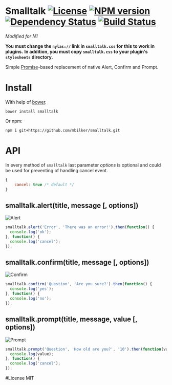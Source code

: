 Smalltalk [![License][LicenseIMGURL]][LicenseURL] [![NPM version][NPMIMGURL]][NPMURL] [![Dependency Status][DependencyStatusIMGURL]][DependencyStatusURL] [![Build Status][BuildStatusIMGURL]][BuildStatusURL]
====
_Modified for N1_

**You must change the `nylas://` link in `smalltalk.css` for this to work in plugins.**
**In addition, you must copy `smalltalk.css` to your plugin's `stylesheets` directory.**


Simple [Promise](https://developer.mozilla.org/en/docs/Web/JavaScript/Reference/Global_Objects/Promise)-based replacement of native Alert, Confirm and Prompt.

# Install
With help of [bower](http://bower.io "Bower").

```
bower install smalltalk
```

Or npm:

```
npm i git+https://github.com/mbilker/smalltalk.git
```

# API

In every method of `smalltalk` last parameter *options* is optional and could be used
for preventing of handling cancel event.

```js
{
    cancel: true /* default */
}
```

## smalltalk.alert(title, message [, options])

![Alert](https://raw.githubusercontent.com/mbilker/smalltalk/master/screen/alert.png "Alert")

```js
smalltalk.alert('Error', 'There was an error!').then(function() {
  console.log('ok');
}, function() {
  console.log('cancel');
});
```

## smalltalk.confirm(title, message [, options])

![Confirm](https://raw.githubusercontent.com/mbilker/smalltalk/master/screen/confirm.png "Confirm")

```js
smalltalk.confirm('Question', 'Are you sure?').then(function() {
  console.log('yes');
}, function() {
  console.log('no');
});
```

## smalltalk.prompt(title, message, value [, options])

![Prompt](https://raw.githubusercontent.com/mbilker/smalltalk/master/screen/prompt.png "Prompt")

```js
smalltalk.prompt('Question', 'How old are you?', '10').then(function(value) {
  console.log(value);
}, function() {
  console.log('cancel');
});
```

#License
MIT

[NPMIMGURL]:                https://img.shields.io/npm/v/smalltalk.svg?style=flat
[BuildStatusIMGURL]:        https://img.shields.io/travis/mbilker/smalltalk/master.svg?style=flat
[DependencyStatusIMGURL]:   https://img.shields.io/gemnasium/mbilker/smalltalk.svg?style=flat
[LicenseIMGURL]:            https://img.shields.io/badge/license-MIT-317BF9.svg?style=flat
[NPMURL]:                   https://npmjs.org/package/smalltalk "npm"
[BuildStatusURL]:           https://travis-ci.org/mbilker/smalltalk  "Build Status"
[DependencyStatusURL]:      https://gemnasium.com/mbilker/smalltalk "Dependency Status"
[LicenseURL]:               https://tldrlegal.com/license/mit-license "MIT License"
